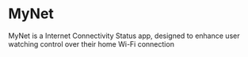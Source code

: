 # MyNet
MyNet is a Internet Connectivity Status app, designed to enhance user watching control over their home Wi-Fi connection
